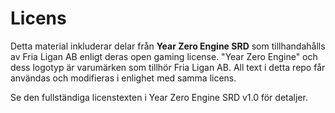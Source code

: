# Licens

Detta material inkluderar delar från **Year Zero Engine SRD** som tillhandahålls av Fria Ligan AB enligt deras open gaming license. "Year Zero Engine" och dess logotyp är varumärken som tillhör Fria Ligan AB. All text i detta repo får användas och modifieras i enlighet med samma licens.

Se den fullständiga licenstexten i Year Zero Engine SRD v1.0 för detaljer.

